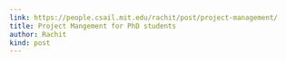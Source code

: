 ```yaml
---
link: https://people.csail.mit.edu/rachit/post/project-management/
title: Project Mangement for PhD students
author: Rachit
kind: post
---
```

